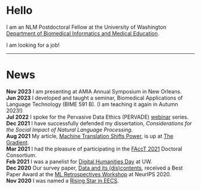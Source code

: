 
# Hello

I am an NLM Postdoctoral Fellow at the University of Washington [Department of Biomedical Informatics and Medical Education](http://bime.uw.edu/).

I am looking for a job! 

----

# News
**Nov 2023**    I am presenting at AMIA Annual Symposium in New Orleans.  
**Jun 2023**    I developed and taught a seminar, Biomedical Applications of Language Technology (BIME 591 B). (I am teaching it again in Autumn 2023!)  
**Jul 2022**    I spoke for the Pervasive Data Ethics (PERVADE) [webinar](https://pervade.umd.edu/webinar-series/) series.  
**Dec 2021**    I have successfully defended my dissertation, *Considerations for the Social Impact of Natural Language Processing*.  
**Aug 2021**    My article, [Machine Translation Shifts Power](https://thegradient.pub/machine-translation-shifts-power/), is up at [The Gradient](https://thegradient.pub/about/).  
**Mar 2021**    I had the pleasure of participating in the [FAccT 2021](https://facctconference.org/2021/) Doctoral Consortium.   
**Feb 2021**    I was a panelist for [Digital Humanities Day](https://sites.uw.edu/digitalhumanities/) at UW.  
**Dec 2020**    Our survey paper, [Data and its (dis)contents](https://arxiv.org/abs/2012.05345), received a Best Paper Award at the [ML Retrospectives Workshop](https://ml-retrospectives.github.io/neurips2020/) at NeurIPS 2020.  
**Nov 2020**    I was named a [Rising Star in EECS](https://eecs.berkeley.edu/rising-stars-2020).  
